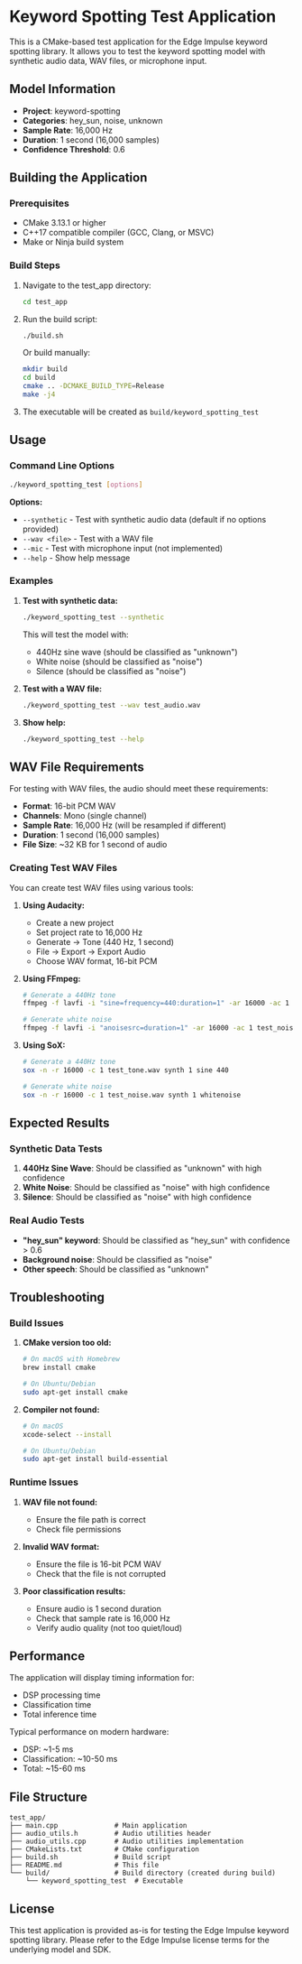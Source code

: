 # Keyword Spotting Test Application

This is a CMake-based test application for the Edge Impulse keyword spotting library. It allows you to test the keyword spotting model with synthetic audio data, WAV files, or microphone input.

## Model Information

- **Project**: keyword-spotting
- **Categories**: hey_sun, noise, unknown
- **Sample Rate**: 16,000 Hz
- **Duration**: 1 second (16,000 samples)
- **Confidence Threshold**: 0.6

## Building the Application

### Prerequisites

- CMake 3.13.1 or higher
- C++17 compatible compiler (GCC, Clang, or MSVC)
- Make or Ninja build system

### Build Steps

1. Navigate to the test_app directory:
   ```bash
   cd test_app
   ```

2. Run the build script:
   ```bash
   ./build.sh
   ```

   Or build manually:
   ```bash
   mkdir build
   cd build
   cmake .. -DCMAKE_BUILD_TYPE=Release
   make -j4
   ```

3. The executable will be created as `build/keyword_spotting_test`

## Usage

### Command Line Options

```bash
./keyword_spotting_test [options]
```

**Options:**
- `--synthetic` - Test with synthetic audio data (default if no options provided)
- `--wav <file>` - Test with a WAV file
- `--mic` - Test with microphone input (not implemented)
- `--help` - Show help message

### Examples

1. **Test with synthetic data:**
   ```bash
   ./keyword_spotting_test --synthetic
   ```
   This will test the model with:
   - 440Hz sine wave (should be classified as "unknown")
   - White noise (should be classified as "noise")
   - Silence (should be classified as "noise")

2. **Test with a WAV file:**
   ```bash
   ./keyword_spotting_test --wav test_audio.wav
   ```

3. **Show help:**
   ```bash
   ./keyword_spotting_test --help
   ```

## WAV File Requirements

For testing with WAV files, the audio should meet these requirements:

- **Format**: 16-bit PCM WAV
- **Channels**: Mono (single channel)
- **Sample Rate**: 16,000 Hz (will be resampled if different)
- **Duration**: 1 second (16,000 samples)
- **File Size**: ~32 KB for 1 second of audio

### Creating Test WAV Files

You can create test WAV files using various tools:

1. **Using Audacity:**
   - Create a new project
   - Set project rate to 16,000 Hz
   - Generate → Tone (440 Hz, 1 second)
   - File → Export → Export Audio
   - Choose WAV format, 16-bit PCM

2. **Using FFmpeg:**
   ```bash
   # Generate a 440Hz tone
   ffmpeg -f lavfi -i "sine=frequency=440:duration=1" -ar 16000 -ac 1 test_tone.wav
   
   # Generate white noise
   ffmpeg -f lavfi -i "anoisesrc=duration=1" -ar 16000 -ac 1 test_noise.wav
   ```

3. **Using SoX:**
   ```bash
   # Generate a 440Hz tone
   sox -n -r 16000 -c 1 test_tone.wav synth 1 sine 440
   
   # Generate white noise
   sox -n -r 16000 -c 1 test_noise.wav synth 1 whitenoise
   ```

## Expected Results

### Synthetic Data Tests

1. **440Hz Sine Wave**: Should be classified as "unknown" with high confidence
2. **White Noise**: Should be classified as "noise" with high confidence  
3. **Silence**: Should be classified as "noise" with high confidence

### Real Audio Tests

- **"hey_sun" keyword**: Should be classified as "hey_sun" with confidence > 0.6
- **Background noise**: Should be classified as "noise"
- **Other speech**: Should be classified as "unknown"

## Troubleshooting

### Build Issues

1. **CMake version too old:**
   ```bash
   # On macOS with Homebrew
   brew install cmake
   
   # On Ubuntu/Debian
   sudo apt-get install cmake
   ```

2. **Compiler not found:**
   ```bash
   # On macOS
   xcode-select --install
   
   # On Ubuntu/Debian
   sudo apt-get install build-essential
   ```

### Runtime Issues

1. **WAV file not found:**
   - Ensure the file path is correct
   - Check file permissions

2. **Invalid WAV format:**
   - Ensure the file is 16-bit PCM WAV
   - Check that the file is not corrupted

3. **Poor classification results:**
   - Ensure audio is 1 second duration
   - Check that sample rate is 16,000 Hz
   - Verify audio quality (not too quiet/loud)

## Performance

The application will display timing information for:
- DSP processing time
- Classification time
- Total inference time

Typical performance on modern hardware:
- DSP: ~1-5 ms
- Classification: ~10-50 ms
- Total: ~15-60 ms

## File Structure

```
test_app/
├── main.cpp              # Main application
├── audio_utils.h         # Audio utilities header
├── audio_utils.cpp       # Audio utilities implementation
├── CMakeLists.txt        # CMake configuration
├── build.sh              # Build script
├── README.md             # This file
└── build/                # Build directory (created during build)
    └── keyword_spotting_test  # Executable
```

## License

This test application is provided as-is for testing the Edge Impulse keyword spotting library. Please refer to the Edge Impulse license terms for the underlying model and SDK.
